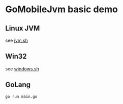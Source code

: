 # GoMobileJvm  basic demo

## Linux JVM
see [jvm.sh](jvm.sh)

## Win32

see [windows.sh](windows.sh)

## GoLang

`go run main.go`



